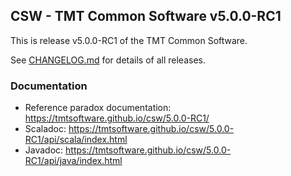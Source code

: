## CSW - TMT Common Software v5.0.0-RC1

This is release v5.0.0-RC1 of the TMT Common Software.

See [CHANGELOG.md](CHANGELOG.md) for details of all releases.


### Documentation
- Reference paradox documentation: https://tmtsoftware.github.io/csw/5.0.0-RC1/
- Scaladoc: https://tmtsoftware.github.io/csw/5.0.0-RC1/api/scala/index.html
- Javadoc: https://tmtsoftware.github.io/csw/5.0.0-RC1/api/java/index.html